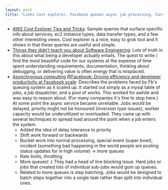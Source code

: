 ```yaml
---
layout: post
title: "Links Cost explorer, Facebook queues async job processing, Career developer development"
---
```


* [AWS Cost Explorer Tips and Tricks](https://blog.coiled.io/blog/aws-cost-explorer-tips/?ck_subscriber_id=512830353): Sample queries that surface specific info about services, ec2 instance types, data transfer types, and a few other interesting views. Cost explorer is a nice, easy to grok tool and it shows in that these queries are useful and simple.
* [Things they didn’t teach you about Software Engineering](https://vadimkravcenko.com/shorts/things-they-didnt-teach-you/?ck_subscriber_id=512830353): Lots of truth in this about what being a developer actually entails. The quest to write / find the most beautiful code for our systems at the expense of time spent understanding requirements, documentation, thinking about debugging, or delivering value is often energy that is misplaced.
* [Asynchronous computing @Facebook: Driving efficiency and developer productivity at Facebook scale](https://engineering.fb.com/2020/08/17/production-engineering/async/): Describes the problems faced by Fb's queuing system as it scaled up. It started out simply as a mysql table of jobs, a job dispatcher, and a pool of works. This worked for awhile and was easy to reason about. (For many companies it's fine to stop here.) At some point the async service became unreliable. Jobs would be delayed, priority might not be honoured (inversion type issues), worker capacity would be underutilized or overloaded. They came up with several techniques to spread load around the point when a job enters the system.
	* Added the idea of delay tolerance to priority
	* Shift work forward or backwards
	* Bucket work into normal processing, special event (super bowl), incident (something bad happening in the world people are posting status updates for in high volume) -> more queues
	* Rate limits, throttling
	* More queues! :) They had a head of line blocking issue. Hard jobs or jobs that created lots of individual sub-jobs would gum up queues.
	* Related to more queues is step batching. Jobs would be designed to batch steps together into a single task rather than split into individual ones.
